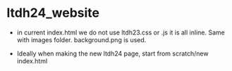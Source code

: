 # ltdh24_website

- in current index.html we do not use ltdh23.css or .js it is all inline. Same with images folder. background.png is used.

- Ideally when making the new ltdh24 page, start from scratch/new index.html
